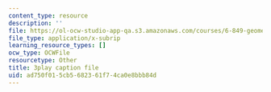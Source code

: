 ```yaml
---
content_type: resource
description: ''
file: https://ol-ocw-studio-app-qa.s3.amazonaws.com/courses/6-849-geometric-folding-algorithms-linkages-origami-polyhedra-fall-2012/ad750f015cb5682361f74ca0e8bbb84d_64Kp4kgRdzs.srt
file_type: application/x-subrip
learning_resource_types: []
ocw_type: OCWFile
resourcetype: Other
title: 3play caption file
uid: ad750f01-5cb5-6823-61f7-4ca0e8bbb84d
---
```


